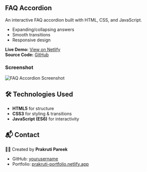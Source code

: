 ## FAQ Accordion

An interactive FAQ accordion built with HTML, CSS, and JavaScript.

- Expanding/collapsing answers
- Smooth transitions
- Responsive design

**Live Demo:** [View on Netlify](https://faq-accordion.netlify.app)  
**Source Code:** [GitHub](https://github.com/yourusername/faq-accordion)

### Screenshot

![FAQ Accordion Screenshot](screenshot.png)

## 🛠️ Technologies Used

- **HTML5** for structure
- **CSS3** for styling & transitions
- **JavaScript (ES6)** for interactivity

## 📬 Contact

👩‍💻 Created by **Prakruti Pareek**

- GitHub: [yourusername](https://github.com/prakrutipareek)
- Portfolio: [prakruti-portfolio.netlify.app](https://prakruti-pareek-portfolio.netlify.app/)
